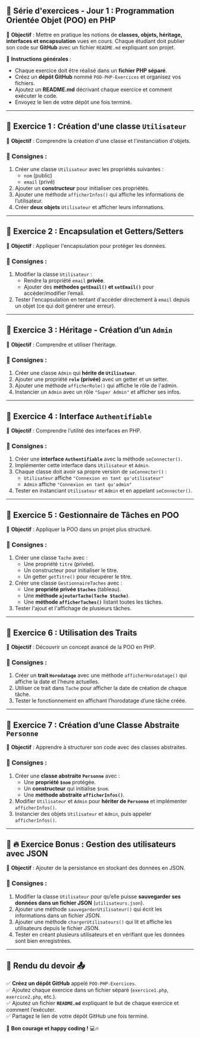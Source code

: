 ## **📌 Série d'exercices - Jour 1 : Programmation Orientée Objet (POO) en PHP**  

🎯 **Objectif** : Mettre en pratique les notions de **classes, objets, héritage, interfaces et encapsulation** vues en cours. Chaque étudiant doit publier son code sur **GitHub** avec un fichier `README.md` expliquant son projet.  

📌 **Instructions générales** :  
- Chaque exercice doit être réalisé dans un **fichier PHP séparé**.  
- Créez un **dépôt GitHub** nommé `POO-PHP-Exercices` et organisez vos fichiers.  
- Ajoutez un **README.md** décrivant chaque exercice et comment exécuter le code.  
- Envoyez le lien de votre dépôt une fois terminé.  

---

## **🚀 Exercice 1 : Création d'une classe `Utilisateur`**  
📌 **Objectif** : Comprendre la création d'une classe et l'instanciation d'objets.  

### 🔹 Consignes :  
1. Créer une classe `Utilisateur` avec les propriétés suivantes :  
   - `nom` (public)  
   - `email` (privé)  
2. Ajouter un **constructeur** pour initialiser ces propriétés.  
3. Ajouter une méthode `afficherInfos()` qui affiche les informations de l’utilisateur.  
4. Créer **deux objets** `Utilisateur` et afficher leurs informations.  

---

## **🚀 Exercice 2 : Encapsulation et Getters/Setters**  
📌 **Objectif** : Appliquer l'encapsulation pour protéger les données.  

### 🔹 Consignes :  
1. Modifier la classe `Utilisateur` :  
   - Rendre la propriété `email` **privée**.  
   - Ajouter des **méthodes `getEmail()` et `setEmail()`** pour accéder/modifier l’email.  
2. Tester l'encapsulation en tentant d'accéder directement à `email` depuis un objet (ce qui doit générer une erreur).  

---

## **🚀 Exercice 3 : Héritage - Création d’un `Admin`**  
📌 **Objectif** : Comprendre et utiliser l’héritage.  

### 🔹 Consignes :  
1. Créer une classe `Admin` qui **hérite de `Utilisateur`**.  
2. Ajouter une propriété **`role` (privée)** avec un getter et un setter.  
3. Ajouter une méthode `afficherRole()` qui affiche le rôle de l'admin.  
4. Instancier un `Admin` avec un rôle `"Super Admin"` et afficher ses infos.  

---

## **🚀 Exercice 4 : Interface `Authentifiable`**  
📌 **Objectif** : Comprendre l’utilité des interfaces en PHP.  

### 🔹 Consignes :  
1. Créer une **interface `Authentifiable`** avec la méthode `seConnecter()`.  
2. Implémenter cette interface dans `Utilisateur` et `Admin`.  
3. Chaque classe doit avoir sa propre version de `seConnecter()` :  
   - `Utilisateur` affiche `"Connexion en tant qu'utilisateur"`  
   - `Admin` affiche `"Connexion en tant qu'admin"`  
4. Tester en instanciant `Utilisateur` et `Admin` et en appelant `seConnecter()`.  

---

## **🚀 Exercice 5 : Gestionnaire de Tâches en POO**  
📌 **Objectif** : Appliquer la POO dans un projet plus structuré.  

### 🔹 Consignes :  
1. Créer une classe `Tache` avec :  
   - Une propriété `titre` (privée).  
   - Un constructeur pour initialiser le titre.  
   - Un getter `getTitre()` pour récupérer le titre.  
2. Créer une classe `GestionnaireTaches` avec :  
   - Une **propriété privée `$taches`** (tableau).  
   - Une **méthode `ajouterTache(Tache $tache)`**.  
   - Une **méthode `afficherTaches()`** listant toutes les tâches.  
3. Tester l'ajout et l'affichage de plusieurs tâches.  

---

## **🚀 Exercice 6 : Utilisation des Traits**  
📌 **Objectif** : Découvrir un concept avancé de la POO en PHP.  

### 🔹 Consignes :  
1. Créer un **trait `Horodatage`** avec une méthode `afficherHorodatage()` qui affiche la date et l’heure actuelles.  
2. Utiliser ce trait dans `Tache` pour afficher la date de création de chaque tâche.  
3. Tester le fonctionnement en affichant l’horodatage d’une tâche créée.  

---

## **🚀 Exercice 7 : Création d’une Classe Abstraite `Personne`**  
📌 **Objectif** : Apprendre à structurer son code avec des classes abstraites.  

### 🔹 Consignes :  
1. Créer une **classe abstraite `Personne`** avec :  
   - Une **propriété `$nom`** protégée.  
   - Un **constructeur** qui initialise `$nom`.  
   - Une **méthode abstraite `afficherInfos()`**.  
2. Modifier `Utilisateur` et `Admin` pour **hériter de `Personne`** et implémenter `afficherInfos()`.  
3. Instancier des objets `Utilisateur` et `Admin`, puis appeler `afficherInfos()`.  

---

## **📌 🔥 Exercice Bonus : Gestion des utilisateurs avec JSON**  
📌 **Objectif** : Ajouter de la persistance en stockant des données en JSON.  

### 🔹 Consignes :  
1. Modifier la classe `Utilisateur` pour qu’elle puisse **sauvegarder ses données dans un fichier JSON** (`utilisateurs.json`).  
2. Ajouter une méthode `sauvegarderUtilisateur()` qui écrit les informations dans un fichier JSON.  
3. Ajouter une méthode `chargerUtilisateurs()` qui lit et affiche les utilisateurs depuis le fichier JSON.  
4. Tester en créant plusieurs utilisateurs et en vérifiant que les données sont bien enregistrées.  

---

## **📌 Rendu du devoir 📤**  
✅ **Créez un dépôt GitHub** appelé `POO-PHP-Exercices`.  
✅ Ajoutez chaque exercice dans un fichier séparé (`exercice1.php`, `exercice2.php`, etc.).  
✅ Ajoutez un fichier **`README.md`** expliquant le but de chaque exercice et comment l’exécuter.  
✅ Partagez le lien de votre dépôt GitHub une fois terminé.  

🚀 **Bon courage et happy coding !** 💻🔥